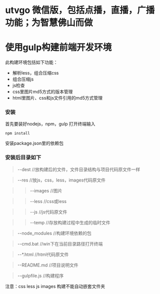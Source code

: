 # utvgo 微信版，包括点播，直播，广播功能；为智慧佛山而做




# 使用gulp构建前端开发环境

此构建环境包括如下功能：

* 解析less，组合压缩css
* 组合压缩js
* js检查
* css里图片md5方式的版本管理
* html里图片、css和js文件引用的md5方式管理



### 安装
首先要装好nodejs，npm，gulp
打开终端输入

```
npm install
```

安装package.json里的依赖包


### 安装后目录如下
> --dest  //放构建后的文件，文件目录结构与项目代码原文件一样

> --res   //放js，css，less，images代码原文件

>> --images //图片

>> --less  //css或less

>> --js //js代码原文件

>> --temp  //存放构建过程中生成的临时文件

>  --node_modules //构建环境依赖的包

>  --cmd.bat //win下在当前目录路径打开终端

>  --*.html //html代码原文件

>  --README.md  //项目说明文件

>  --gulpfile.js  //构建程序





注意：css less js images 构建不能自动嵌套文件夹




